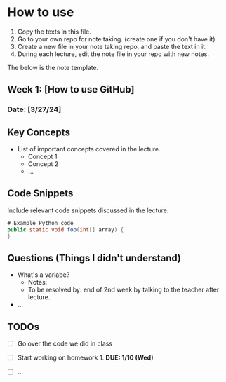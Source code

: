 # How to use
1. Copy the texts in this file.
2. Go to your own repo for note taking. (create one if you don't have it)
3. Create a new file in your note taking repo, and paste the text in it.
4. During each lecture, edit the note file in your repo with new notes.

The below is the note template.

## Week 1: [How to use GitHub]

### Date: [3/27/24]

## Key Concepts

- List of important concepts covered in the lecture.
  - Concept 1
  - Concept 2
  - ...

## Code Snippets

Include relevant code snippets discussed in the lecture.

```java
# Example Python code
public static void foo(int[] array) {
}
```

## Questions (Things I didn't understand)

- What's a variabe?
  - Notes:
  - To be resolved by: end of 2nd week by talking to the teacher after lecture.
- ... 
     
## TODOs
- [ ] Go over the code we did in class
- [ ] Start working on homework 1. **DUE: 1/10 (Wed)**
- [ ] ...

